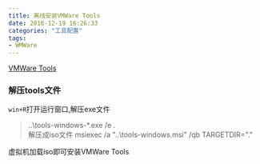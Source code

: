 ```yaml
---
title: 离线安装VMWare Tools
date: 2016-12-19 16:26:33
categories: "工具配置"
tags:
- WMWare
---
```

[VMWare Tools](http://softwareupdate.vmware.com/cds/vmw-desktop/ws/11.0.0/2305329/windows/packages/)

### 解压tools文件 ###

`win+R`打开运行窗口,解压exe文件
> ..\tools-windows-*.exe /e .\
解压成iso文件
> msiexec /a "..\tools-windows.msi" /qb TARGETDIR=".\"
 
虚拟机加载iso即可安装VMWare Tools
